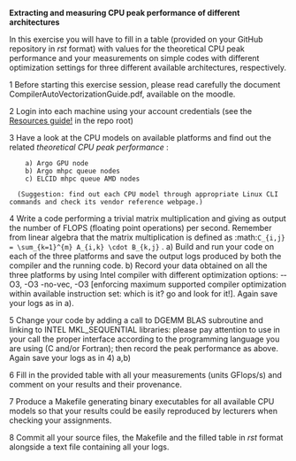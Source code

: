 


**Extracting and measuring CPU peak performance of different architectures**

In this exercise you will have to fill in a table (provided on your GitHub repository in *rst* format) with values for the theoretical CPU peak performance and your measurements on simple codes with different optimization settings for three different available architectures, respectively.

1 Before starting this exercise session, please read carefully the document CompilerAutoVectorizationGuide.pdf, available on the moodle.

2 Login into each machine using your account credentials (see the [Resources guide!](README.md) in the repo root)

3 Have a look at the CPU models on available platforms and find out the related *theoretical CPU peak performance* :

		a) Argo GPU node 
		b) Argo mhpc queue nodes
		c) ELCID mhpc queue AMD nodes

	  (Suggestion: find out each CPU model through appropriate Linux CLI commands and check its vendor reference webpage.)
 
4 Write a code performing a trivial matrix multiplication and giving as output the number of FLOPS (floating point operations) per second. Remember from linear algebra that the matrix multiplication is defined as :math:`C_{i,j} = \sum_{k=1}^{m} A_{i,k} \cdot B_{k,j}` .
		a) Build and run your code on each of the three platforms and save the output logs produced by both the compiler and the running code.
		b) Record your data obtained on all the three platforms by using Intel compiler with different optimization options: -­O3, ­-O3 ­-no­-vec, ­-O3 [enforcing maximum supported compiler optimization within available instruction set: which is it? go and look for it!]. Again save your logs as in a).

5 Change your code by adding a call to DGEMM BLAS subroutine and linking to INTEL MKL_SEQUENTIAL libraries: please pay attention to use in your call the proper interface according to the programming language you are using (C and/or Fortran); then record the peak performance as above. Again save your logs as in 4) a,b)

6 Fill in the provided table with all your measurements (units GFlops/s) and comment on your results and their provenance. 

7 Produce a Makefile generating binary executables for all available CPU models so that your results could be easily reproduced by lecturers when checking your assignments.

8 Commit all your source files, the Makefile and the filled table in *rst* format alongside a text file containing all your logs.
